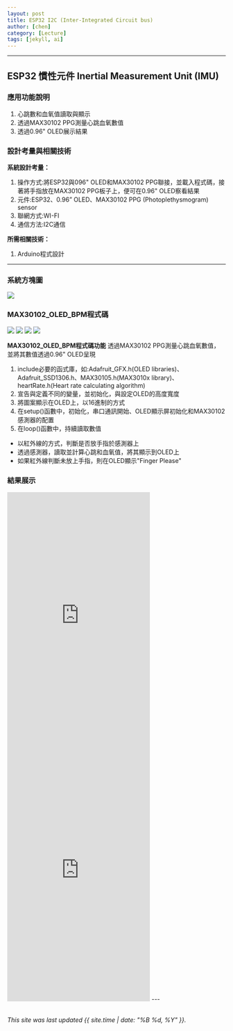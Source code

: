 ```yaml
---
layout: post
title: ESP32 I2C (Inter-Integrated Circuit bus)
author: [chen]
category: [Lecture]
tags: [jekyll, ai]
---
```

---
## ESP32 慣性元件 Inertial Measurement Unit (IMU)
### 應用功能說明
1. 心跳數和血氧值讀取與顯示
2. 透過MAX30102 PPG測量心跳血氧數值
3. 透過0.96" OLED展示結果 

### 設計考量與相關技術
**系統設計考量：**<br>
1. 操作方式:將ESP32與096" OLED和MAX30102 PPG聯接，並載入程式碼，接著將手指放在MAX30102 PPG板子上，便可在0.96" OLED察看結果
2. 元件:ESP32、0.96” OLED、MAX30102 PPG (Photoplethysmogram) sensor
3. 聯網方式:WI-FI
4. 通信方法:I2C通信

**所需相關技術：** 
1. Arduino程式設計
---

### 系統方塊圖
![](https://github.com/hjgyjg123/MCU-project/blob/main/images/I2C%E7%B3%BB%E7%B5%B1%E6%96%B9%E5%A1%8A%E5%9C%96.jpg?raw=true)

### MAX30102_OLED_BPM程式碼
![](https://github.com/hjgyjg123/MCU-project/blob/main/images/I2C%20%E7%A8%8B%E5%BC%8F%E7%A2%BC1.png?raw=true)
![](https://github.com/hjgyjg123/MCU-project/blob/main/images/I2C%20%E7%A8%8B%E5%BC%8F%E7%A2%BC2.png?raw=true)
![](https://github.com/hjgyjg123/MCU-project/blob/main/images/I2C%20%E7%A8%8B%E5%BC%8F%E7%A2%BC3.png?raw=true)
![](https://github.com/hjgyjg123/MCU-project/blob/main/images/I2C%20%E7%A8%8B%E5%BC%8F%E7%A2%BC4.png?raw=true)

**MAX30102_OLED_BPM程式碼功能**
透過MAX30102 PPG測量心跳血氧數值，並將其數值透過0.96" OLED呈現
1. include必要的函式庫，如:Adafruit_GFX.h(OLED libraries)、Adafruit_SSD1306.h、MAX30105.h(MAX3010x library)、heartRate.h(Heart rate calculating algorithm)
2. 宣告與定義不同的變量，並初始化，與設定OLED的高度寬度
3. 將圖案顯示在OLED上，以16進制的方式
4. 在setup()函數中，初始化，串口通訊開始、OLED顯示屏初始化和MAX30102感測器的配置
5. 在loop()函數中，持續讀取數值
 - 以紅外線的方式，判斷是否放手指於感測器上
 - 透過感測器，讀取並計算心跳和血氧值，將其顯示到OLED上
 - 如果紅外線判斷未放上手指，則在OLED顯示"Finger Please"

### 結果展示
<iframe width="329" height="586" src="https://www.youtube.com/embed/vu3DjgoItM0" title="" frameborder="0" allow="accelerometer; autoplay; clipboard-write; encrypted-media; gyroscope; picture-in-picture; web-share" allowfullscreen></iframe>
<iframe width="329" height="586" src="https://www.youtube.com/embed/vvuJokXysFE" title="" frameborder="0" allow="accelerometer; autoplay; clipboard-write; encrypted-media; gyroscope; picture-in-picture; web-share" allowfullscreen></iframe>
---

<br>
<br>

*This site was last updated {{ site.time | date: "%B %d, %Y" }}.*


